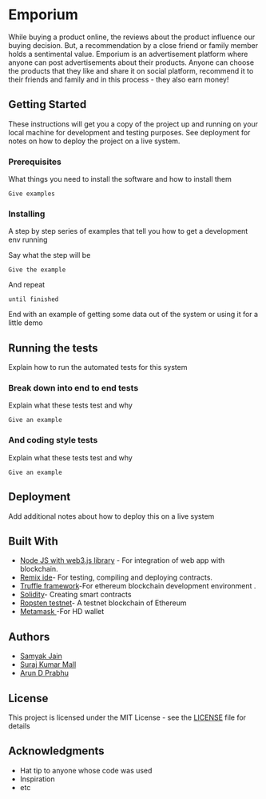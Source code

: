 # Emporium

While buying a product online, the reviews about the product influence our buying decision. But, a recommendation by a close friend or family member holds a sentimental value. Emporium is an advertisement platform where anyone can post advertisements about their products. Anyone can choose the products that they like and share it on social platform, recommend it to their friends and family and in this process - they also earn  money!

## Getting Started

These instructions will get you a copy of the project up and running on your local machine for development and testing purposes. See deployment for notes on how to deploy the project on a live system.

### Prerequisites

What things you need to install the software and how to install them

```
Give examples
```

### Installing

A step by step series of examples that tell you how to get a development env running

Say what the step will be

```
Give the example
```

And repeat

```
until finished
```

End with an example of getting some data out of the system or using it for a little demo

## Running the tests

Explain how to run the automated tests for this system

### Break down into end to end tests

Explain what these tests test and why

```
Give an example
```

### And coding style tests

Explain what these tests test and why

```
Give an example
```

## Deployment

Add additional notes about how to deploy this on a live system

## Built With

* [Node JS with web3.js library](https://web3js.readthedocs.io/en/1.0/getting-started.html) - For integration of web app with blockchain.
* [Remix ide](https://remix.ethereum.org)- For testing, compiling and deploying contracts.
* [Truffle framework](https://truffleframework.com/)-For ethereum blockchain development environment .
* [Solidity](http://solidity.readthedocs.io/en/v0.4.24/)- Creating smart contracts
* [Ropsten testnet](https://ropsten.etherscan.io/)- A testnet  blockchain of Ethereum
* [Metamask ](https://metamask.io/) -For HD wallet

## Authors

* [Samyak Jain](https://github.com/samyak-sopho)
* [Suraj Kumar Mall](https://github.com/surajmall)
* [Arun D Prabhu](https://github.com/adp01)

## License

This project is licensed under the MIT License - see the [LICENSE](LICENSE) file for details

## Acknowledgments

* Hat tip to anyone whose code was used
* Inspiration
* etc
